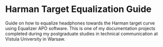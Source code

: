 # Harman Target Equalization Guide

Guide on how to equalize headphones towards the Harman target curve using Equalizer APO software. This is one of my documentation projects completed during my postgraduate studies in technical communication at Vistula University in Warsaw.
